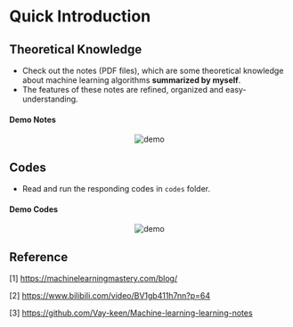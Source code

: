 # Quick Introduction

## Theoretical Knowledge
- Check out the notes (PDF files), which are some theoretical knowledge about machine learning algorithms **summarized by myself**.
- The features of these notes are refined, organized and easy-understanding.

#### Demo Notes
<div align="center">
<img src="https://github.com/JimengShi/Machine-Learning-Algorithms/blob/master/images/demo_notes.gif" alt="demo" >
</div>

## Codes
- Read and run the responding codes in `codes` folder.

#### Demo Codes
<div align="center">
<img src="https://github.com/JimengShi/Machine-Learning-Algorithms/blob/master/images/demo_code.png" alt="demo" >
</div>


## Reference
[1] https://machinelearningmastery.com/blog/

[2] https://www.bilibili.com/video/BV1gb411h7nn?p=64

[3] https://github.com/Vay-keen/Machine-learning-learning-notes
